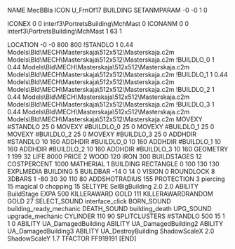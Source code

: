 NAME MecBBla
ICON U_FrnOf17
BUILDING
SETANMPARAM -0 -0 1 0

ICONEX 0 0 interf3\PortretsBuilding\MchMast 0
ICONANM 0 0 interf3\PortretsBuilding\MchMast 1 63 1

LOCATION -0 -0 800 800
!STANDLO      1 0.44 Models\Bld\MECH\Masterskaja\512x512\Masterskaja.c2m Models\Bld\MECH\Masterskaja\512x512\Masterskaja.c2m
!BUILDLO_0    1 0.44 Models\Bld\MECH\Masterskaja\512x512\Masterskaja.c2m Models\Bld\MECH\Masterskaja\512x512\Masterskaja.c2m
!BUILDLO_1    1 0.44 Models\Bld\MECH\Masterskaja\512x512\Masterskaja.c2m Models\Bld\MECH\Masterskaja\512x512\Masterskaja.c2m
!BUILDLO_2    1 0.44 Models\Bld\MECH\Masterskaja\512x512\Masterskaja.c2m Models\Bld\MECH\Masterskaja\512x512\Masterskaja.c2m
!BUILDLO_3    1 0.44 Models\Bld\MECH\Masterskaja\512x512\Masterskaja.c2m Models\Bld\MECH\Masterskaja\512x512\Masterskaja.c2m
MOVEXY #STANDLO   25 0
MOVEXY #BUILDLO_0 25 0
MOVEXY #BUILDLO_1 25 0
MOVEXY #BUILDLO_2 25 0
MOVEXY #BUILDLO_3 25 0
ADDHDIR #STANDLO 10 160
ADDHDIR #BUILDLO_0 10 160
ADDHDIR #BUILDLO_1 10 160
ADDHDIR #BUILDLO_2 10 160
ADDHDIR #BUILDLO_3 10 160
GEOMETRY 1 199 32
LIFE     8000
PRICE 2 WOOD 120 IRON 300
BUILDSTAGES 12
COSTPERCENT 1000
MATHERIAL 1 BUILDING
RECTANGLE    0 100 130 130
EXPLMEDIA BUILDING 5
BUILDBAR -14 0 14 0
VISION 0
ROUNDLOCK 8
3DBARS 1 -80 30 30 110 80
ADDSHOTRADIUS 155
PROTECTION 3 piercing 15 magical 0 chopping 15
SELTYPE SelBigBuilding 2.0 2.0
ABILITY BuildStage
EXPA 500
KILLERAWARD             GOLD 111
KILLERAWARDRANDOM       GOLD 27
SELECT_SOUND interface_click
BORN_SOUND building_ready_mechanic
DEATH_SOUND building_death
UPG_SOUND upgrade_mechanic
CYLINDER 110 90
SPLITCLUSTERS #STANDLO 500 15 1 1 0
ABILITY UA_DamagedBuilding
ABILITY UA_DamagedBuilding2
ABILITY UA_DamagedBuilding3
ABILITY UA_DestroyBuilding
ShadowScaleX 2.0
ShadowScaleY 1.7
TFACTOR FF919191
[END]
